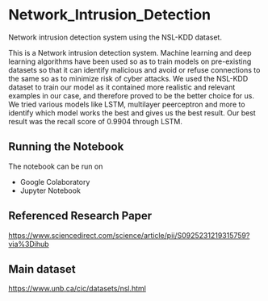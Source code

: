 # Network_Intrusion_Detection
Network intrusion detection system using the NSL-KDD dataset.

This is a Network intrusion detection system. Machine learning and deep learning algorithms have been used so as to train models on pre-existing datasets so that it can identify malicious and avoid or refuse connections to the same so as to minimize risk of cyber attacks.
We used the NSL-KDD dataset to train our model as it contained more realistic and relevant examples in our case, and therefore proved to be the better choice for us.
We tried various models like LSTM, multilayer peerceptron and more to identify which model works the best and gives us the best result.
Our best result was the recall score of 0.9904 through LSTM.

## Running the Notebook
The notebook can be run on
 * Google Colaboratory
 * Jupyter Notebook

## Referenced Research Paper
https://www.sciencedirect.com/science/article/pii/S0925231219315759?via%3Dihub

## Main dataset
https://www.unb.ca/cic/datasets/nsl.html
